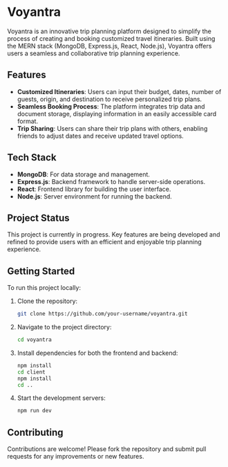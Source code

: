 # Voyantra

Voyantra is an innovative trip planning platform designed to simplify the process of creating and booking customized travel itineraries. Built using the MERN stack (MongoDB, Express.js, React, Node.js), Voyantra offers users a seamless and collaborative trip planning experience.

## Features

- **Customized Itineraries**: Users can input their budget, dates, number of guests, origin, and destination to receive personalized trip plans.
- **Seamless Booking Process**: The platform integrates trip data and document storage, displaying information in an easily accessible card format.
- **Trip Sharing**: Users can share their trip plans with others, enabling friends to adjust dates and receive updated travel options.

## Tech Stack

- **MongoDB**: For data storage and management.
- **Express.js**: Backend framework to handle server-side operations.
- **React**: Frontend library for building the user interface.
- **Node.js**: Server environment for running the backend.

## Project Status

This project is currently in progress. Key features are being developed and refined to provide users with an efficient and enjoyable trip planning experience.

## Getting Started

To run this project locally:

1. Clone the repository:
   ```bash
   git clone https://github.com/your-username/voyantra.git
   ```
2. Navigate to the project directory:
   ```bash
   cd voyantra
   ```
3. Install dependencies for both the frontend and backend:
   ```bash
   npm install
   cd client
   npm install
   cd ..
   ```
4. Start the development servers:
   ```bash
   npm run dev
   ```

## Contributing

Contributions are welcome! Please fork the repository and submit pull requests for any improvements or new features.
